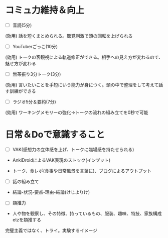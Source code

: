 # コミュ力維持＆向上
- [ ] 音読(5分)

(効用) 話を短くまとめられる。聴覚刺激で頭の回転を上げられる

- [ ] YouTuberごっこ(10分)

(効用) トークの客観視による軌道修正ができる。相手への見え方が変わるので、魅せ方が変わる

- [ ] 無茶振り3分トーク(3分)

(効用) 言いたいことを手短にいう能力が身につく。頭の中で整理をして考えて話す訓練ができる

- [ ] ラジオ5分＆要約(7分)

(効用) ワーキングメモリーの強化→トークの流れの組み立てを0秒で可能

# 日常＆Doで意識すること
- [ ] VAK(感想力の立体感を上げ、トークに臨場感を持たせられる)

- AnkiDroidによるVAK表現のストック(インプット)

- トーク、食レポ(食事や日常風景を言葉に)、ブログによるアウトプット

- [ ] 話の組み立て

- 結論-状況-要点-理由-結論(けじよりけ)

- [ ] 類推力

- 人や物を観察し、その特徴、持っているもの、服装、趣味、特技、家族構成etzを類推する


完璧主義ではなく、トライ。実験するイメージ
